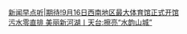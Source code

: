   
[新闻早点听|期待!9月16日西南地区最大体育馆正式开馆](http://www.dianyue.me/archives/449/zxj22j1klnefx70l/)  
[污水零直排 美丽新河湖丨天台:擦亮“水韵山城”](http://www.dianyue.me/archives/180/twjs9xbc499590wx/)
